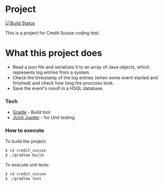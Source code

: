 # Project

[![Build Status](https://travis-ci.org/adheli/credit_suisse.svg?branch=master)](https://travis-ci.org/adheli/credit_suisse)

This is a project for Credit Suisse coding test.

# What this project does

  - Read a json file and serializes it to an array of Java objects, which represents log entries from a system.
  - Check the timestamp of the log entries (when some event started and finished) and check how long the proccess took.
  - Save the event's result in a HSQL database.

### Tech

* [Gradle](https://gradle.org/) - Build tool
* [JUnit Jupiter](https://junit.org) - for Unit testing

### How to execute

To build the project:

```sh
$ cd credit_suisse
$ ./gradlew build
```

To execute unit tests:

```sh
$ cd credit_suisse
$ ./gradlew test
```

